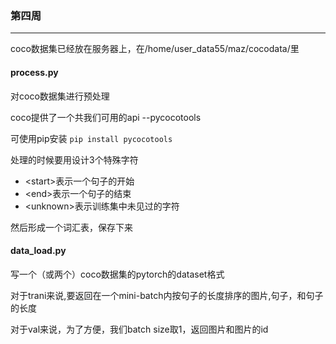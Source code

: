 ### 第四周

---

coco数据集已经放在服务器上，在/home/user_data55/maz/cocodata/里

#### process.py

对coco数据集进行预处理

coco提供了一个共我们可用的api    --pycocotools

可使用pip安装 ``` pip install pycocotools ```

处理的时候要用设计3个特殊字符

* \<start>表示一个句子的开始
* \<end>表示一个句子的结束
* \<unknown>表示训练集中未见过的字符

然后形成一个词汇表，保存下来

#### data_load.py

写一个（或两个）coco数据集的pytorch的dataset格式

对于trani来说,要返回在一个mini-batch内按句子的长度排序的图片,句子，和句子的长度

对于val来说，为了方便，我们batch size取1，返回图片和图片的id